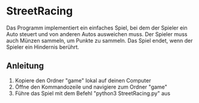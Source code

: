 # StreetRacing
Das Programm implementiert ein einfaches Spiel, bei dem der Spieler ein Auto steuert und von anderen Autos ausweichen muss. Der Spieler muss auch Münzen sammeln, um Punkte zu sammeln. Das Spiel endet, wenn der Spieler ein Hindernis berührt.

## Anleitung
1. Kopiere den Ordner "game" lokal auf deinen Computer
2. Öffne den Kommandozeile und navigiere zum Ordner "game"
3. Führe das Spiel mit dem Befehl "python3 StreetRacing.py" aus

